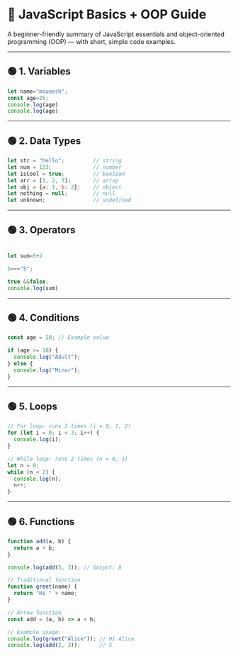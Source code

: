 
# 🧠 JavaScript Basics + OOP Guide

A beginner-friendly summary of JavaScript essentials and object-oriented programming (OOP) — with short, simple code examples.

---

## 🟢 1. Variables

```js
let name="mounesh";
const age=25;
console.log(age)
console.log(age)
```

---

## 🟢 2. Data Types

```js
let str = "hello";         // string  
let num = 123;             // number  
let isCool = true;         // boolean  
let arr = [1, 2, 3];       // array  
let obj = {a: 1, b: 2};    // object  
let nothing = null;        // null  
let unknown;               // undefined  
```

---

## 🟢 3. Operators

```js

let sum=5+2

5==="5";

true &&false;
console.log(sum)
```

---

## 🟢 4. Conditions

```js
const age = 20; // Example value

if (age >= 18) {
  console.log("Adult");
} else {
  console.log("Minor");
}

```

---

## 🟢 5. Loops

```js
// For loop: runs 3 times (i = 0, 1, 2)
for (let i = 0; i < 3; i++) {
  console.log(i);
}

// While loop: runs 2 times (n = 0, 1)
let n = 0;
while (n < 2) {
  console.log(n);
  n++;
}

```

---

## 🟢 6. Functions


```js
function add(a, b) {
  return a + b;
}

console.log(add(5, 3)); // Output: 8
```

```js
// Traditional function
function greet(name) {
  return "Hi " + name;
}

// Arrow function
const add = (a, b) => a + b;

// Example usage:
console.log(greet("Alice")); // Hi Alice
console.log(add(2, 3));      // 5

```


